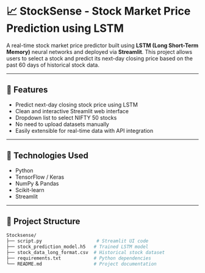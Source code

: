 # 📈 StockSense - Stock Market Price Prediction using LSTM

A real-time stock market price predictor built using **LSTM (Long Short-Term Memory)** neural networks and deployed via **Streamlit**. This project allows users to select a stock and predict its next-day closing price based on the past 60 days of historical stock data.

---

## 🚀 Features

- Predict next-day closing stock price using LSTM
- Clean and interactive Streamlit web interface
- Dropdown list to select NIFTY 50 stocks
- No need to upload datasets manually
- Easily extensible for real-time data with API integration

---

## 🧠 Technologies Used

- Python
- TensorFlow / Keras
- NumPy & Pandas
- Scikit-learn
- Streamlit

---

## 📁 Project Structure

```bash
Stocksense/
├── script.py                    # Streamlit UI code
├── stock_prediction_model.h5   # Trained LSTM model
├── stock_data_long_format.csv  # Historical stock dataset
├── requirements.txt            # Python dependencies
└── README.md                   # Project documentation



